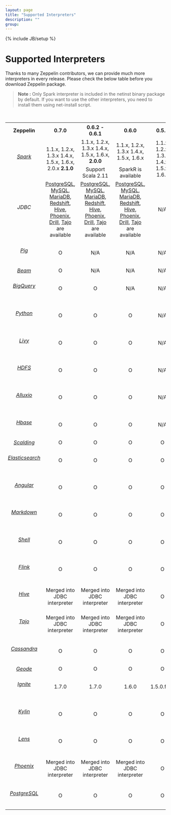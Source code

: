 ```yaml
---
layout: page
title: "Supported Interpreters"
description: ""
group:
---
```

<!--
Licensed under the Apache License, Version 2.0 (the "License");
you may not use this file except in compliance with the License.
You may obtain a copy of the License at

http://www.apache.org/licenses/LICENSE-2.0

Unless required by applicable law or agreed to in writing, software
distributed under the License is distributed on an "AS IS" BASIS,
WITHOUT WARRANTIES OR CONDITIONS OF ANY KIND, either express or implied.
See the License for the specific language governing permissions and
limitations under the License.
-->
{% include JB/setup %}

# Supported Interpreters

Thanks to many Zeppelin contributors, we can provide much more interpreters in every release.
Please check the below table before you download Zeppelin package.

> **Note :** Only Spark interpreter is included in the netinst binary package by default. If you want to use the other interpreters, you need to install them using net-install script.

<br/>

<table class="table-configuration" style="text-align:center" id="comparing-version">
  <tr>
    <th style="width:10%">Zeppelin</th>
    <th style="width:22%">0.7.0</th>
    <th style="width:22%">0.6.2 - 0.6.1</th>
    <th style="width:22%">0.6.0</th>
    <th style="width:22%">0.5.6</th>
  </tr>
  <tr>
    <td rowspan="2">
      <h6><a href="http://spark.apache.org/" target="_blank">Spark</a><h6>
    </td>
    <td rowspan="2">
        1.1.x, 1.2.x, 1.3.x 1.4.x, 1.5.x, 1.6.x, 2.0.x <strong>2.1.0</strong>
    </td>
    <td>
        1.1.x, 1.2.x, 1.3.x 1.4.x, 1.5.x, 1.6.x, <strong>2.0.0</strong>
    </td>
    <td>
        1.1.x, 1.2.x, 1.3.x 1.4.x, 1.5.x, 1.6.x
    </td>
    <td rowspan="2">
        1.1.x, 1.2.x, 1.3.x 1.4.x, 1.5.x, 1.6.x
    </td>
  </tr>
  <tr>
    <td>Support Scala 2.11</td>
    <td>SparkR is available</td>
  </tr>
  <tr>
    <td><h6>JDBC</h6></td>
    <td>
      <a href="http://www.postgresql.org/" target="_blank">PostgreSQL</a>,
      <a href="https://www.mysql.com/" target="_blank">MySQL</a>,
      <a href="https://mariadb.org/" target="_blank">MariaDB</a>,
      <a href="https://aws.amazon.com/documentation/redshift/" target="_blank">Redshift</a>,
      <br/>
      <a href="https://hive.apache.org/" target="_blank">Hive</a>,
      <a href="https://phoenix.apache.org/" target="_blank">Phoenix</a>,
      <a href="https://drill.apache.org/" target="_blank">Drill</a>,
      <a href="http://tajo.apache.org/" target="_blank">Tajo</a>
      are available
    </td>
    <td>
      <a href="http://www.postgresql.org/" target="_blank">PostgreSQL</a>,
      <a href="https://www.mysql.com/" target="_blank">MySQL</a>,
      <a href="https://mariadb.org/" target="_blank">MariaDB</a>,
      <a href="https://aws.amazon.com/documentation/redshift/" target="_blank">Redshift</a>,
      <br/>
      <a href="https://hive.apache.org/" target="_blank">Hive</a>,
      <a href="https://phoenix.apache.org/" target="_blank">Phoenix</a>,
      <a href="https://drill.apache.org/" target="_blank">Drill</a>,
      <a href="http://tajo.apache.org/" target="_blank">Tajo</a>
      are available
    </td>
    <td>
      <a href="http://www.postgresql.org/" target="_blank">PostgreSQL</a>,
      <a href="https://www.mysql.com/" target="_blank">MySQL</a>,
      <a href="https://mariadb.org/" target="_blank">MariaDB</a>,
      <a href="https://aws.amazon.com/documentation/redshift/" target="_blank">Redshift</a>,
      <br/>
      <a href="https://hive.apache.org/" target="_blank">Hive</a>,
      <a href="https://phoenix.apache.org/" target="_blank">Phoenix</a>,
      <a href="https://drill.apache.org/" target="_blank">Drill</a>,
      <a href="http://tajo.apache.org/" target="_blank">Tajo</a>
      are available
    </td>
    <td>N/A</td>
  </tr>
  <tr>
    <td>
      <h6><a href="https://pig.apache.org/" target="_blank">Pig</a></h6>
    </td>
    <td>O</td>
    <td>N/A</td>
    <td>N/A</td>
    <td>N/A</td>
  </tr>
  <tr>
    <td>
      <h6 style="display: inline;"><a href="https://beam.apache.org/" target="_blank">Beam</a></h6>
      <i class="fa fa-info-circle" data-toggle="tooltip" title="Not included in binary package. Use interpreter install script or build from source with -Pbeam to use this interpreter"></i>
    </td>
    <td>O</td>
    <td>N/A</td>
    <td>N/A</td>
    <td>N/A</td>
  </tr>
  <tr>
    <td>
      <h6><a href="https://cloud.google.com/bigquery/" target="_blank">BigQuery</a></h6>
    </td>
    <td>O</td>
    <td>O</td>
    <td>N/A</td>
    <td>N/A</td>
  </tr>
  <tr>
    <td>
      <h6><a href="https://www.python.org/" target="_blank">Python</a></h6>
    </td>
    <td>O</td>
    <td>O</td>
    <td>O</td>
    <td>N/A</td>
  </tr>
  <tr>
    <td>
      <h6><a href="http://livy.io/" target="_blank">Livy</a></h6>
    </td>
    <td>O</td>
    <td>O</td>
    <td>O</td>
    <td>N/A</td>
  </tr>
  <tr>
    <td>
      <h6><a href="https://hadoop.apache.org/docs/stable/hadoop-project-dist/hadoop-hdfs/HdfsUserGuide.html" target="_blank">HDFS</a></h6>
    </td>
    <td>O</td>
    <td>O</td>
    <td>O</td>
    <td>N/A</td>
  </tr>
  <tr>
    <td>
      <h6><a href="http://www.alluxio.org/" target="_blank">Alluxio</a></h6>
    </td>
    <td>O</td>
    <td>O</td>
    <td>O</td>
    <td>N/A</td>
  </tr>
  <tr>
    <td>
      <h6><a href="https://hbase.apache.org/" target="_blank">Hbase</a></h6>
    </td>
    <td>O</td>
    <td>O</td>
    <td>O</td>
    <td>N/A</td>
  </tr>
  <tr>
    <td>
      <h6 style="display: inline;"><a href="https://github.com/twitter/scalding" target="_blank">Scalding</a></h6>
      <i class="fa fa-info-circle" data-toggle="tooltip" title="Not included in binary package. Use interpreter install script or build from source with -Pscalding to use this interpreter"></i>
    </td>
    <td>O</td>
    <td>O</td>
    <td>O</td>
    <td>O</td>
  </tr>
  <tr>
    <td>
      <h6><a href="https://www.elastic.co/products/elasticsearch" target="_blank">Elasticsearch</a></h6>
    </td>
    <td>O</td>
    <td>O</td>
    <td>O</td>
    <td>O</td>
  </tr>
  <tr>
    <td>
      <h6><a href="https://angularjs.org/" target="_blank">Angular</a></h6>
    </td>
    <td>O</td>
    <td>O</td>
    <td>O</td>
    <td>O</td>
  </tr>
  <tr>
    <td>
      <h6><a href="http://pegdown.org/" target="_blank">Markdown</a></h6>
    </td>
    <td>O</td>
    <td>O</td>
    <td>O</td>
    <td>O</td>
  </tr>
  <tr>
    <td>
      <h6><a href="https://commons.apache.org/" target="_blank">Shell</a></h6>
    </td>
    <td>O</td>
    <td>O</td>
    <td>O</td>
    <td>O</td>
  </tr>
  <tr>
    <td>
      <h6><a href="https://flink.apache.org/" target="_blank">Flink</a></h6>
    </td>
    <td>O</td>
    <td>O</td>
    <td>O</td>
    <td>O</td>
  </tr>
  <tr>
    <td>
      <h6><a href="https://hive.apache.org/" target="_blank">Hive</a></h6>
    </td>
    <td>Merged into JDBC interpreter</td>
    <td>Merged into JDBC interpreter</td>
    <td>Merged into JDBC interpreter</td>
    <td>O</td>
  </tr>
  <tr>
    <td>
      <h6><a href="http://tajo.apache.org/" target="_blank">Tajo</a></h6>
    </td>
    <td>Merged into JDBC interpreter</td>
    <td>Merged into JDBC interpreter</td>
    <td>Merged into JDBC interpreter</td>
    <td>O</td>
  </tr>
  <tr>
    <td>
      <h6><a href="http://cassandra.apache.org/" target="_blank">Cassandra</a></h6>
    </td>
    <td>O</td>
    <td>O</td>
    <td>O</td>
    <td>O</td>
  </tr>
  <tr>
    <td>
      <h6 style="display: inline;"><a href="http://geode.incubator.apache.org/" target="_blank">Geode</a></h6>
      <i class="fa fa-info-circle" data-toggle="tooltip" title="Not included in binary package. Use interpreter install script or build from source with -Pgeode to use this interpreter"></i>
    </td>
    <td>O</td>
    <td>O</td>
    <td>O</td>
    <td>O</td>
  </tr>
  <tr>
    <td>
      <h6><a href="https://ignite.apache.org/" target="_blank">Ignite</a></h6>
    </td>
    <td>1.7.0</td>
    <td>1.7.0</td>
    <td>1.6.0</td>
    <td>1.5.0.final</td>
  </tr>
  <tr>
    <td>
      <h6><a href="http://kylin.apache.org/" target="_blank">Kylin</a></h6>
    </td>
    <td>O</td>
    <td>O</td>
    <td>O</td>
    <td>O</td>
  </tr>
  <tr>
    <td>
      <h6><a href="https://lens.apache.org/" target="_blank">Lens</a></h6>
    </td>
    <td>O</td>
    <td>O</td>
    <td>O</td>
    <td>O</td>
  </tr>
  <tr>
    <td>
      <h6><a href="https://phoenix.apache.org/" target="_blank">Phoenix</a></h6>
    </td>
    <td>Merged into JDBC interpreter</td>
    <td>Merged into JDBC interpreter</td>
    <td>Merged into JDBC interpreter</td>
    <td>O</td>
  </tr>
  <tr>
    <td>
      <h6><a href="http://www.postgresql.org/" target="_blank">PostgreSQL</a></h6>
    </td>
    <td>O</td>
    <td>O</td>
    <td>O</td>
    <td>O</td>
  </tr>
</table>
